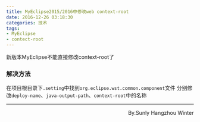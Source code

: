 ```yaml
---
title: MyEclipse2015/2016中修改web context-root
date: 2016-12-26 03:18:30
categories: 技术
tags: 
- MyEclipse
- contect-root
---
```

新版本MyEclipse不能直接修改context-root了
<!--more-->
### 解决方法
在项目根目录下`.setting`中找到`org.eclipse.wst.common.component`文件
分别修改`deploy-name`、`java-output-path`、`context-root`中的名称
* * *
<p align="right">
By.Sunly
Hangzhou Winter
</p>
<br />